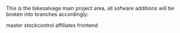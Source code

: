 This is the bikesalvage main project area, all sofware additions will be broken into branches accordingly:

master 
stockcontrol
affiliates
frontend
